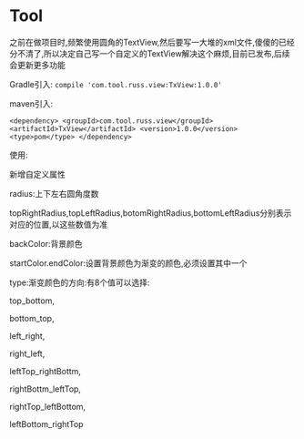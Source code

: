 # Tool
之前在做项目时,频繁使用圆角的TextView,然后要写一大堆的xml文件,傻傻的已经分不清了,所以决定自己写一个自定义的TextView解决这个麻烦,目前已发布,后续会更新更多功能



Gradle引入:
`compile 'com.tool.russ.view:TxView:1.0.0'`

maven引入:

`<dependency>
  <groupId>com.tool.russ.view</groupId>
  <artifactId>TxView</artifactId>
  <version>1.0.0</version>
  <type>pom</type>
</dependency>`

使用:

新增自定义属性

radius:上下左右圆角度数

topRightRadius,topLeftRadius,botomRightRadius,bottomLeftRadius分别表示对应的位置,以这些数值为准

backColor:背景颜色

startColor.endColor:设置背景颜色为渐变的颜色,必须设置其中一个

type:渐变颜色的方向:有8个值可以选择:

top_bottom,

bottom_top,

left_right,

right_left,

leftTop_rightBottm,

rightBottm_leftTop,

rightTop_leftBottom,

leftBottom_rightTop

